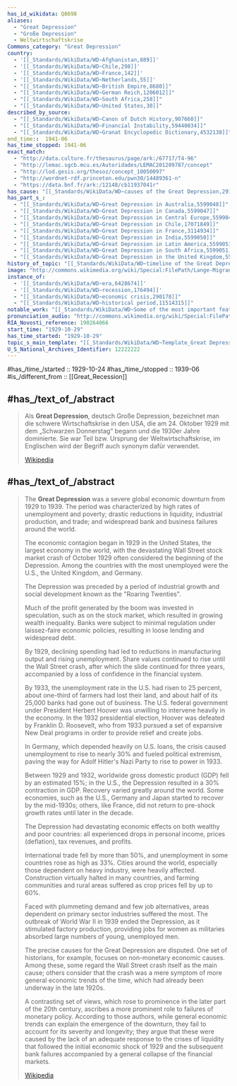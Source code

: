 ```yaml
---
has_id_wikidata: Q8698
aliases:
  - "Great Depression"
  - "Große Depression"
  - Weltwirtschaftskrise
Commons_category: "Great Depression"
country:
  - '[[_Standards/WikiData/WD~Afghanistan,889]]'
  - '[[_Standards/WikiData/WD~Chile,298]]'
  - '[[_Standards/WikiData/WD~France,142]]'
  - '[[_Standards/WikiData/WD~Netherlands,55]]'
  - "[[_Standards/WikiData/WD~British Empire,8680]]"
  - "[[_Standards/WikiData/WD~German Reich,1206012]]"
  - "[[_Standards/WikiData/WD~South Africa,258]]"
  - "[[_Standards/WikiData/WD~United States,30]]"
described_by_source:
  - "[[_Standards/WikiData/WD~Canon of Dutch History,907660]]"
  - "[[_Standards/WikiData/WD~Financial Instability,59440034]]"
  - "[[_Standards/WikiData/WD~Granat Encyclopedic Dictionary,4532138]]"
end_time::  1941-06 
has_time_stopped: 1941-06 
exact_match:
  - "http://data.culture.fr/thesaurus/page/ark:/67717/T4-96"
  - "http://lemac.sgcb.mcu.es/Autoridades/LEMAC201209787/concept"
  - "http://lod.gesis.org/thesoz/concept_10050097"
  - "http://wordnet-rdf.princeton.edu/pwn30/14489361-n"
  - "https://data.bnf.fr/ark:/12148/cb11937041r"
has_cause: "[[_Standards/WikiData/WD~causes of the Great Depression,2910703]]"
has_part_s_:
  - "[[_Standards/WikiData/WD~Great Depression in Australia,5599048]]"
  - "[[_Standards/WikiData/WD~Great Depression in Canada,5599047]]"
  - "[[_Standards/WikiData/WD~Great Depression in Central Europe,5599049]]"
  - "[[_Standards/WikiData/WD~Great Depression in Chile,17071849]]"
  - "[[_Standards/WikiData/WD~Great Depression in France,3114934]]"
  - "[[_Standards/WikiData/WD~Great Depression in India,5599050]]"
  - "[[_Standards/WikiData/WD~Great Depression in Latin America,5599053]]"
  - "[[_Standards/WikiData/WD~Great Depression in South Africa,5599051]]"
  - "[[_Standards/WikiData/WD~Great Depression in the United Kingdom,5599058]]"
history_of_topic: "[[_Standards/WikiData/WD~timeline of the Great Depression,7806351]]"
image: "http://commons.wikimedia.org/wiki/Special:FilePath/Lange-MigrantMother02.jpg"
instance_of:
  - '[[_Standards/WikiData/WD~era,6428674]]'
  - '[[_Standards/WikiData/WD~recession,176494]]'
  - "[[_Standards/WikiData/WD~economic crisis,290178]]"
  - "[[_Standards/WikiData/WD~historical period,11514315]]"
notable_work: "[[_Standards/WikiData/WD~Some of the most important features of the economic and financial situation in 1932,107353518]]"
pronunciation_audio: "http://commons.wikimedia.org/wiki/Special:FilePath/Great%20Depression-ar.ogg"
RIA_Novosti_reference: 190264066
start_time: "1929-10-29" 
has_time_started: "1929-10-29"
topic_s_main_template: "[[_Standards/WikiData/WD~Template_Great Depression,22734544]]"
U_S_National_Archives_Identifier: 12222222
---
```


#has_/time_/started :: 1929-10-24 
#has_/time_/stopped :: 1939-06 
#is_/different_from :: [[Great_Recession]] 

## #has_/text_of_/abstract 

> Als **Great Depression**, deutsch Große Depression, bezeichnet man die schwere Wirtschaftskrise in den USA, 
> die am 24. Oktober 1929 mit dem „Schwarzen Donnerstag“ begann und die 1930er Jahre dominierte. 
> Sie war Teil bzw. Ursprung der Weltwirtschaftskrise, 
> im Englischen wird der Begriff auch synonym dafür verwendet.
>
> [Wikipedia](https://de.wikipedia.org/wiki/Great%20Depression)


## #has_/text_of_/abstract 

> The **Great Depression** was a severe global economic downturn from 1929 to 1939. 
> The period was characterized by high rates of unemployment and poverty; 
> drastic reductions in liquidity, industrial production, and trade; 
> and widespread bank and business failures around the world. 
> 
> The economic contagion began in 1929 in the United States, the largest economy in the world, 
> with the devastating Wall Street stock market crash of October 1929 
> often considered the beginning of the Depression. 
> Among the countries with the most unemployed were the U.S., the United Kingdom, and Germany.
>
> The Depression was preceded by a period of industrial growth and social development 
> known as the "Roaring Twenties". 
> 
> Much of the profit generated by the boom was invested in speculation, such as on the stock market, 
> which resulted in growing wealth inequality. 
> Banks were subject to minimal regulation under laissez-faire economic policies, 
> resulting in loose lending and widespread debt. 
> 
> By 1929, declining spending had led to reductions in manufacturing output and rising unemployment. 
> Share values continued to rise until the Wall Street crash, after which the slide continued for three years, 
> accompanied by a loss of confidence in the financial system. 
> 
> By 1933, the unemployment rate in the U.S. had risen to 25 percent, 
> about one-third of farmers had lost their land, and about half of its 25,000 banks had gone out of business. 
> The U.S. federal government under President Herbert Hoover 
> was unwilling to intervene heavily in the economy. 
> In the 1932 presidential election, Hoover was defeated by Franklin D. Roosevelt, 
> who from 1933 pursued a set of expansive New Deal programs in order to provide relief and create jobs. 
> 
> In Germany, which depended heavily on U.S. loans, the crisis caused unemployment to rise to nearly 30% 
> and fueled political extremism, paving the way for Adolf Hitler's Nazi Party to rise to power in 1933. 
>
> Between 1929 and 1932, worldwide gross domestic product (GDP) fell by an estimated 15%; 
> in the U.S., the Depression resulted in a 30% contraction in GDP. 
> Recovery varied greatly around the world. 
> Some economies, such as the U.S., Germany and Japan started to recover by the mid-1930s; 
> others, like France, did not return to pre-shock growth rates until later in the decade. 
> 
> The Depression had devastating economic effects on both wealthy and poor countries: 
> all experienced drops in personal income, prices (deflation), tax revenues, and profits. 
> 
> International trade fell by more than 50%, and unemployment in some countries rose as high as 33%. 
> Cities around the world, especially those dependent on heavy industry, were heavily affected. 
> Construction virtually halted in many countries, 
> and farming communities and rural areas suffered as crop prices fell by up to 60%. 
> 
> Faced with plummeting demand and few job alternatives, 
> areas dependent on primary sector industries suffered the most. 
> The outbreak of World War II in 1939 ended the Depression, as it stimulated factory production, 
> providing jobs for women as militaries absorbed large numbers of young, unemployed men.
>
> The precise causes for the Great Depression are disputed. 
> One set of historians, for example, focuses on non-monetary economic causes. 
> Among these, some regard the Wall Street crash itself as the main cause; 
> others consider that the crash was a mere symptom of more general economic trends of the time, 
> which had already been underway in the late 1920s. 
> 
> A contrasting set of views, which rose to prominence in the later part of the 20th century, 
> ascribes a more prominent role to failures of monetary policy. 
> According to those authors, while general economic trends can explain the emergence of the downturn, 
> they fail to account for its severity and longevity; 
> they argue that these were caused by the lack of an adequate response to the crises of liquidity 
> that followed the initial economic shock of 1929 and the subsequent bank failures 
> accompanied by a general collapse of the financial markets.
>
> [Wikipedia](https://en.wikipedia.org/wiki/Great%20Depression)


